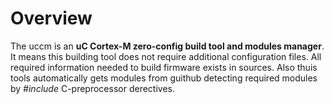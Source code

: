 # Overview
The uccm is an **uC Cortex-M zero-config build tool and modules manager**. It means this building tool does not require additional configuration files. All required information needed to build firmware exists in sources. Also thuis tools automatically gets modules from guithub detecting required modules by _#include_ C-preprocessor derectives.

